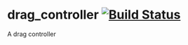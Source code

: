 drag_controller [![Build Status](https://travis-ci.org/PistonDevelopers/drag_controller.svg)](https://travis-ci.org/PistonDevelopers/drag_controller)
===============

A drag controller
